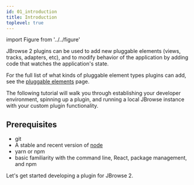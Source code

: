 ```yaml
---
id: 01_introduction
title: Introduction
toplevel: true
---
```


import Figure from '../../figure'

JBrowse 2 plugins can be used to add new pluggable elements (views, tracks,
adapters, etc), and to modify behavior of the application by adding code that
watches the application's state.

For the full list of what kinds of pluggable element types plugins can add, see the [pluggable elements](../../developer_guide/#pluggable-elements) page.

The following tutorial will walk you through establishing your developer environment,
spinning up a plugin, and running a local JBrowse instance with your custom plugin functionality.

## Prerequisites

- git
- A stable and recent version of [node](https://nodejs.org/en/)
- yarn or npm
- basic familiarity with the command line, React, package management, and npm

Let's get started developing a plugin for JBrowse 2.
